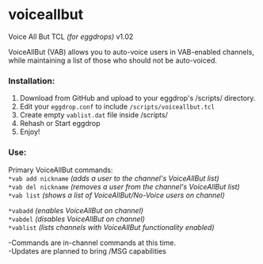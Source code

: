 # voiceallbut
Voice All But TCL _(for eggdrops)_
v1.02    

VoiceAllBut (VAB) allows you to auto-voice users in VAB-enabled channels, while maintaining a list of those who should not be auto-voiced.    

### Installation:
 1. Download from GitHub and upload to your eggdrop's /scripts/ directory.  
 2. Edit your `eggdrop.conf` to include `/scripts/voiceallbut.tcl` 
 3. Create empty `vablist.dat` file inside /scripts/  
 4. Rehash or Start eggdrop  
 5. Enjoy!    
 
### Use:  
 Primary VoiceAllBut commands:  
 ``*vab add nickname`` _(adds a user to the channel's VoiceAllBut list)_  
 ``*vab del nickname`` _(removes a user from the channel's VoiceAllBut list)_  
 ``*vab list`` _(shows a list of VoiceAllBut/No-Voice users on channel)_    
 
 ``*vabadd`` _(enables VoiceAllBut on channel)_  
 ``*vabdel`` _(disables VoiceAllBut on channel)_  
 ``*vablist`` _(lists channels with VoiceAllBut functionality enabled)_

-Commands are in-channel commands at this time.  
-Updates are planned to bring /MSG capabilities 
 
